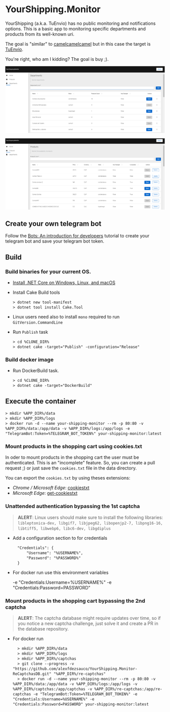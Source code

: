# YourShipping.Monitor

YourShipping (a.k.a. TuEnvio) has no public monitoring and notifications options. This is a basic app to monitoring specific departments and products from its well-known uri.

The goal is "similar" to [camelcamelcamel](https://camelcamelcamel.com) but in this case the target is [TuEnvio](https://www.tuenvio.cu/).

You're right, who am I kidding? The goal is buy ;).

![Departments Monitor](media/departments-page.png "Departments Monitor")

![Departments Monitor](media/products-page.png "Products Monitor")

## Create your own telegram bot

Follow the [Bots: An introduction for developers](https://core.telegram.org/bots) tutorial to create your telegram bot and save your telegram bot token.  

## Build


### Build binaries for your current OS.

- [Install .NET Core on Windows, Linux, and macOS](https://docs.microsoft.com/en-us/dotnet/core/install/)
- Install Cake Build tools

      > dotnet new tool-manifest
      > dotnet tool install Cake.Tool

- Linux users need also to install `mono` required to run `GitVersion.CommandLine`
- Run `Publish` task

      > cd %CLONE_DIR%
      > dotnet cake -target="Publish" -configuration="Release"

### Build docker image
    
- Run DockerBuild task.
      
      > cd %CLONE_DIR%
      > dotnet cake -target="DockerBuild"
    
## Execute the container

    > mkdir %APP_DIR%/data
    > mkdir %APP_DIR%/logs
    > docker run -d --name your-shipping-monitor --rm -p 80:80 -v %APP_DIR%/data:/app/data -v %APP_DIR%/logs:/app/logs -e "TelegramBot:Token=%TELEGRAM_BOT_TOKEN%" your-shipping-monitor:latest
    
### Mount products in the shopping cart using cookies.txt

In oder to mount products in the shopping cart the user must be authenticated. This is an "incomplete" feature. So, you can create a pull request ;) or just save the `cookies.txt` file in the data directory.

You can export the `cookies.txt` by using theses extensions:

- *Chrome / Microsoft Edge*: [cookiestxt](https://chrome.google.com/webstore/detail/cookiestxt/njabckikapfpffapmjgojcnbfjonfjfg)
- *Microsoft Edge*: [get-cookiestxt](https://microsoftedge.microsoft.com/addons/detail/get-cookiestxt/helleheikohejgehaknifdkcfcmceeip)


### Unattended authentication bypassing the 1st captcha

> **ALERT**: Linux users should make sure to install the following libraries: `libleptonica-dev, libgif7, libjpeg62, libopenjp2-7, libpng16-16, libtiff5, libwebp6, libc6-dev, libgdiplus`

- Add a configuration section to for credentials 

        "Credentials": {
            "Username": "%USERNAME%",
            "Password": "%PASSWORD%"
        }

- For docker run use this environment variables

	-e "Credentials:Username=%USERNAME%" -e "Credentials:Password=PASSWORD"


### Mount products in the shopping cart bypassing the 2nd captcha

> **ALERT**: The captcha database might require updates over time, so if you notice a new captcha challenge, just solve it and create a PR in the database repository.

- For docker run

        > mkdir %APP_DIR%/data
        > mkdir %APP_DIR%/logs
        > mkdir %APP_DIR%/captchas
        > git clone --progress -v "https://github.com/alexfdezsauco/YourShipping.Monitor-ReCaptchasDB.git" "%APP_DIR%/re-captchas"
        > docker run -d --name your-shipping-monitor --rm -p 80:80 -v %APP_DIR%/data:/app/data -v %APP_DIR%/logs:/app/logs -v %APP_DIR%/captchas:/app/captchas -v %APP_DIR%/re-captchas:/app/re-captchas -e "TelegramBot:Token=%TELEGRAM_BOT_TOKEN%" -e "Credentials:Username=%USERNAME%" -e "Credentials:Password=PASSWORD" your-shipping-monitor:latest